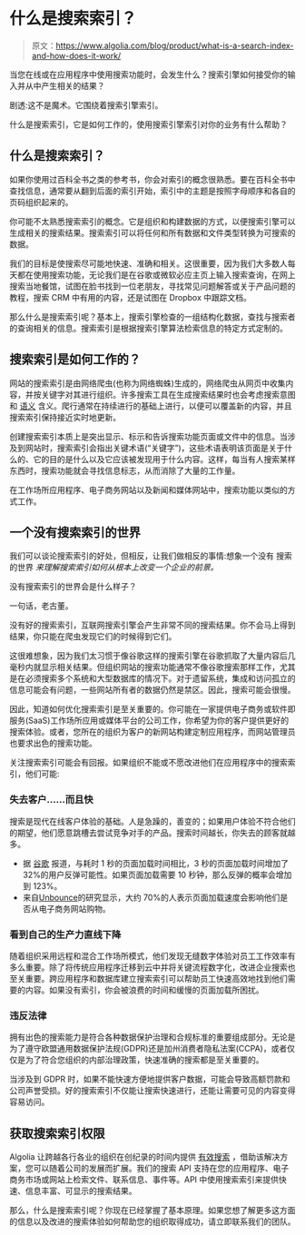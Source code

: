# 什么是搜索索引？

> 原文：<https://www.algolia.com/blog/product/what-is-a-search-index-and-how-does-it-work/>

当您在线或在应用程序中使用搜索功能时，会发生什么？搜索引擎如何接受你的输入并从中产生相关的结果？

剧透:这不是魔术。它围绕着搜索引擎索引。

什么是搜索索引，它是如何工作的，使用搜索引擎索引对你的业务有什么帮助？

## [](#what-is-a-search-index)**什么是搜索索引？**

如果你使用过百科全书之类的参考书，你会对索引的概念很熟悉。要在百科全书中查找信息，通常要从翻到后面的索引开始，索引中的主题是按照字母顺序和各自的页码组织起来的。

你可能不太熟悉搜索索引的概念。它是组织和构建数据的方式，以便搜索引擎可以生成相关的搜索结果。搜索索引可以将任何和所有数据和文件类型转换为可搜索的数据。

我们的目标是使搜索尽可能地快速、准确和相关。这很重要，因为我们大多数人每天都在使用搜索功能，无论我们是在谷歌或微软必应主页上输入搜索查询，在网上搜索当地餐馆，试图在脸书找到一位老朋友，寻找常见问题解答或关于产品问题的教程，搜索 CRM 中有用的内容，还是试图在 Dropbox 中跟踪文档。

那么什么是搜索索引呢？基本上，搜索引擎检查的一组结构化数据，查找与搜索者的查询相关的信息。搜索索引是根据搜索引擎算法检索信息的特定方式定制的。

## [](#how-does-search-indexing-work)**搜索索引是如何工作的？**

网站的搜索索引是由网络爬虫(也称为网络蜘蛛)生成的，网络爬虫从网页中收集内容，并按关键字对其进行组织。许多搜索工具在生成搜索结果时也会考虑搜索意图和 [语义](https://www.algolia.com/blog/product/semantic-search-how-it-works-who-its-for/) 含义。爬行通常在持续进行的基础上进行，以便可以覆盖新的内容，并且搜索索引保持接近实时地更新。

创建搜索索引本质上是突出显示、标示和告诉搜索功能页面或文件中的信息。当涉及到网站时，搜索索引会指出关键术语(“关键字”)，这些术语表明该页面是关于什么的、它的目的是什么以及它应该被发现用于什么内容。这样，每当有人搜索某样东西时，搜索功能就会寻找信息标志，从而消除了大量的工作量。

在工作场所应用程序、电子商务网站以及新闻和媒体网站中，搜索功能以类似的方式工作。

## [](#a-world-without-search-indexing)**一个没有搜索索引的世界**

我们可以谈论搜索索引的好处，但相反，让我们做相反的事情:想象一个没有 搜索的世界 *来理解搜索索引如何从根本上改变一个企业的前景。*

没有搜索索引的世界会是什么样子？

一句话，老古董。

没有好的搜索索引，互联网搜索引擎会产生非常不同的搜索结果。你不会马上得到结果，你只能在爬虫发现它们的时候得到它们。

这很难想象，因为我们太习惯于像谷歌这样的搜索引擎在谷歌抓取了大量内容后几毫秒内就显示相关结果。但组织网站的搜索功能通常不像谷歌搜索那样工作，尤其是在必须搜索多个系统和大型数据库的情况下。对于遗留系统，集成和访问孤立的信息可能会有问题，一些网站所有者的数据仍然是禁区。因此，搜索可能会很慢。

因此，知道如何优化搜索索引是至关重要的。你可能在一家提供电子商务或软件即服务(SaaS)工作场所应用或媒体平台的公司工作，你希望为你的客户提供更好的搜索体验。或者，您所在的组织为客户的新网站构建定制应用程序，而网站管理员也要求出色的搜索功能。

关注搜索索引可能会有回报。如果组织不能或不愿改进他们在应用程序中的搜索索引，他们可能:

### [](#lose-customers%e2%80%a6and-fast)**失去客户……而且快**

搜索是现代在线客户体验的基础。人是急躁的，善变的；如果用户体验不符合他们的期望，他们愿意跳槽去尝试竞争对手的产品。搜索时间越长，你失去的顾客就越多。

*   据 [谷歌](https://www.thinkwithgoogle.com/marketing-strategies/app-and-mobile/mobile-page-speed-new-industry-benchmarks-load-time-vs-bounce/) 报道，与耗时 1 秒的页面加载时间相比，3 秒的页面加载时间增加了 32%的用户反弹可能性。如果页面加载需要 10 秒钟，那么反弹的概率会增加到 123%。
*   来自[Unbounce](https://unbounce.com/page-speed-report/)的研究显示，大约 70%的人表示页面加载速度会影响他们是否从电子商务网站购物。

### [](#see-your-productivity-plummet)**看到自己的生产力直线下降**

随着组织采用远程和混合工作场所模式，他们发现无缝数字体验对员工工作效率有多么重要。除了将传统应用程序迁移到云中并将关键流程数字化，改进企业搜索也至关重要。跨应用程序和数据库建立搜索索引可以帮助员工快速高效地找到他们需要的内容。如果没有索引，你会被浪费的时间和缓慢的页面加载所困扰。

### [](#run-afoul-of-compliance-laws)**违反法律**

拥有出色的搜索能力是符合各种数据保护治理和合规标准的重要组成部分。无论是为了遵守欧盟通用数据保护法规(GDPR)还是加州消费者隐私法案(CCPA)，或者仅仅是为了符合您组织的内部治理政策，快速准确的搜索都是至关重要的。

当涉及到 GDPR 时，如果不能快速方便地提供客户数据，可能会导致高额罚款和公司声誉受损。好的搜索索引不仅能让搜索快速进行，还能让需要可见的内容变得容易访问。

## [](#getting-search-indexing-right)**获取搜索索引权限**

Algolia 让跨越各行各业的组织在创纪录的时间内提供 [有效搜索](https://www.algolia.com/) ，借助该解决方案，您可以随着公司的发展而扩展。我们的搜索 API 支持在您的应用程序、电子商务市场或网站上检索文件、联系信息、事件等。API 中使用搜索索引来提供快速、信息丰富、可显示的搜索结果。

那么，什么是搜索索引呢？你现在已经掌握了基本原理。如果您想了解更多这方面的信息以及改进的搜索体验如何帮助您的组织取得成功，请立即联系我们的团队[](https://www.algolia.com/contactus/)。